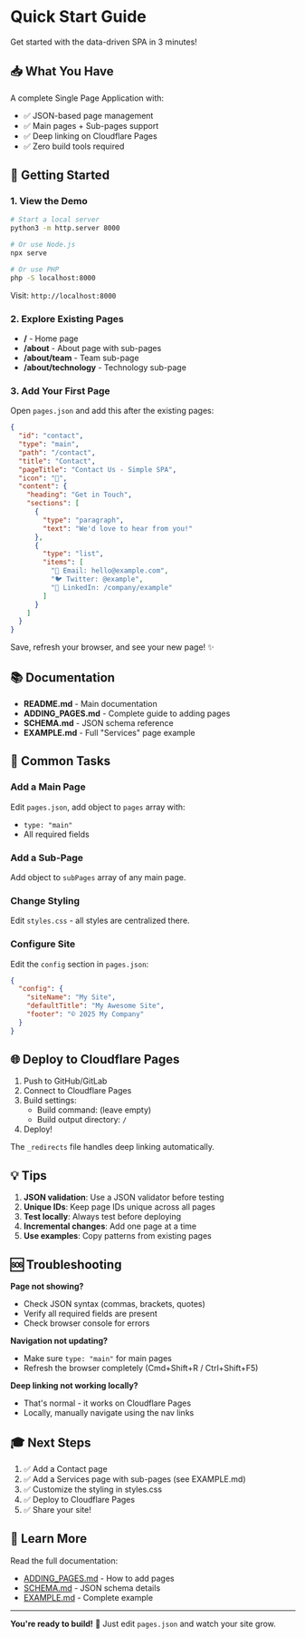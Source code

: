 # Quick Start Guide

Get started with the data-driven SPA in 3 minutes!

## 📥 What You Have

A complete Single Page Application with:
- ✅ JSON-based page management
- ✅ Main pages + Sub-pages support
- ✅ Deep linking on Cloudflare Pages
- ✅ Zero build tools required

## 🚀 Getting Started

### 1. View the Demo

```bash
# Start a local server
python3 -m http.server 8000

# Or use Node.js
npx serve

# Or use PHP
php -S localhost:8000
```

Visit: `http://localhost:8000`

### 2. Explore Existing Pages

- **/** - Home page
- **/about** - About page with sub-pages
- **/about/team** - Team sub-page
- **/about/technology** - Technology sub-page

### 3. Add Your First Page

Open `pages.json` and add this after the existing pages:

```json
{
  "id": "contact",
  "type": "main",
  "path": "/contact",
  "title": "Contact",
  "pageTitle": "Contact Us - Simple SPA",
  "icon": "📧",
  "content": {
    "heading": "Get in Touch",
    "sections": [
      {
        "type": "paragraph",
        "text": "We'd love to hear from you!"
      },
      {
        "type": "list",
        "items": [
          "📧 Email: hello@example.com",
          "🐦 Twitter: @example",
          "💼 LinkedIn: /company/example"
        ]
      }
    ]
  }
}
```

Save, refresh your browser, and see your new page! ✨

## 📚 Documentation

- **README.md** - Main documentation
- **ADDING_PAGES.md** - Complete guide to adding pages
- **SCHEMA.md** - JSON schema reference
- **EXAMPLE.md** - Full "Services" page example

## 🎯 Common Tasks

### Add a Main Page

Edit `pages.json`, add object to `pages` array with:
- `type: "main"`
- All required fields

### Add a Sub-Page

Add object to `subPages` array of any main page.

### Change Styling

Edit `styles.css` - all styles are centralized there.

### Configure Site

Edit the `config` section in `pages.json`:

```json
{
  "config": {
    "siteName": "My Site",
    "defaultTitle": "My Awesome Site",
    "footer": "© 2025 My Company"
  }
}
```

## 🌐 Deploy to Cloudflare Pages

1. Push to GitHub/GitLab
2. Connect to Cloudflare Pages
3. Build settings:
   - Build command: (leave empty)
   - Build output directory: `/`
4. Deploy!

The `_redirects` file handles deep linking automatically.

## 💡 Tips

1. **JSON validation**: Use a JSON validator before testing
2. **Unique IDs**: Keep page IDs unique across all pages
3. **Test locally**: Always test before deploying
4. **Incremental changes**: Add one page at a time
5. **Use examples**: Copy patterns from existing pages

## 🆘 Troubleshooting

**Page not showing?**
- Check JSON syntax (commas, brackets, quotes)
- Verify all required fields are present
- Check browser console for errors

**Navigation not updating?**
- Make sure `type: "main"` for main pages
- Refresh the browser completely (Cmd+Shift+R / Ctrl+Shift+F5)

**Deep linking not working locally?**
- That's normal - it works on Cloudflare Pages
- Locally, manually navigate using the nav links

## 🎓 Next Steps

1. ✅ Add a Contact page
2. ✅ Add a Services page with sub-pages (see EXAMPLE.md)
3. ✅ Customize the styling in styles.css
4. ✅ Deploy to Cloudflare Pages
5. ✅ Share your site!

## 📖 Learn More

Read the full documentation:
- [ADDING_PAGES.md](./ADDING_PAGES.md) - How to add pages
- [SCHEMA.md](./SCHEMA.md) - JSON schema details
- [EXAMPLE.md](./EXAMPLE.md) - Complete example

---

**You're ready to build!** 🚀 Just edit `pages.json` and watch your site grow.
